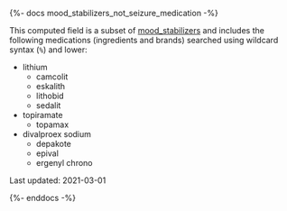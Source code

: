 {%- docs mood_stabilizers_not_seizure_medication -%}

This computed field is a subset of [mood_stabilizers](https://data-docs.cityblock.com/dbt#!/model/model.cityblockdbt.cf_mood_stabilizers) and includes the following medications (ingredients and brands) searched using wildcard syntax (`%`) and lower:

- lithium
  - camcolit
  - eskalith
  - lithobid
  - sedalit
- topiramate
  - topamax
- divalproex sodium
  - depakote
  - epival
  - ergenyl chrono

Last updated: 2021-03-01

{%- enddocs -%}
